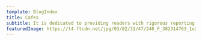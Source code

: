 ```yaml
---
template: BlogIndex
title: Cafes
subtitle: It is dedicated to providing readers with rigorous reporting and analysis from a progressive perspective with a taste of economics in politics. EconZest brings you news, political commentary & analysis from an open minded point of view. Our aim is to give you fact-based but hard-hitting opinions. The only agenda we subscribe to is the truth.
featuredImage: https://t4.ftcdn.net/jpg/03/82/31/47/240_F_382314763_1o2pFUZu5jFfrV9JvNRub9NOrof7sxmj.jpg
---
```

